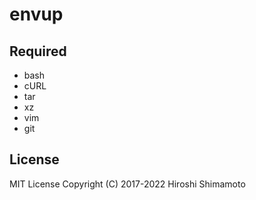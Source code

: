 envup
=====

Required
--------
- bash
- cURL
- tar
- xz
- vim
- git

License
-------
MIT License Copyright (C) 2017-2022 Hiroshi Shimamoto
